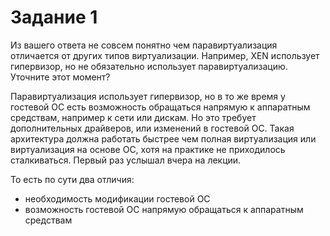 # Задание 1

  Из вашего ответа не совсем понятно чем паравиртуализация отличается от других типов виртуализации. 
Например, XEN использует гипервизор, но не обязательно использует паравиртуализацию. Уточните этот момент?

  Паравиртуализация использует гипервизор, но в то же время у гостевой ОС есть возможность обращаться
напрямую к аппаратным средствам, например к сети или дискам. Но это требует дополнительных драйверов,
или изменений в гостевой ОС.
Такая архитектура должна работать быстрее чем полная виртуализация или виртуализация на основе ОС, 
хотя на практике не приходилось сталкиваться. Первый раз услышал вчера на лекции.

То есть по сути два отличия:

- необходимость модификации гостевой ОС
- возможность гостевой ОС напрямую обращаться к аппаратным средствам


